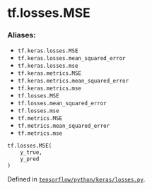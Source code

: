 <div itemscope itemtype="http://developers.google.com/ReferenceObject">
<meta itemprop="name" content="tf.losses.MSE" />
<meta itemprop="path" content="Stable" />
</div>

# tf.losses.MSE

### Aliases:

* `tf.keras.losses.MSE`
* `tf.keras.losses.mean_squared_error`
* `tf.keras.losses.mse`
* `tf.keras.metrics.MSE`
* `tf.keras.metrics.mean_squared_error`
* `tf.keras.metrics.mse`
* `tf.losses.MSE`
* `tf.losses.mean_squared_error`
* `tf.losses.mse`
* `tf.metrics.MSE`
* `tf.metrics.mean_squared_error`
* `tf.metrics.mse`

``` python
tf.losses.MSE(
    y_true,
    y_pred
)
```



Defined in [`tensorflow/python/keras/losses.py`](/code/stable/tensorflow/python/keras/losses.py).

